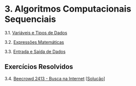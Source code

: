 # 3. Algoritmos Computacionais Sequenciais
   
   3.1. [Variáveis e Tipos de Dados](variaveis.md)

   3.2. [Expressões Matemáticas](variaveis.md)

   3.3. [Entrada e Saída de Dados](io.md)

## Exercícios Resolvidos

   3.4. [Beecrowd 2413 - Busca na Internet](https://www.beecrowd.com.br/judge/en/problems/view/2413) [[Solução](beecrowd_2413.c)]
